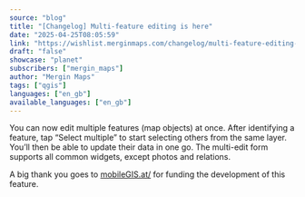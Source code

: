 ```yaml
---
source: "blog"
title: "[Changelog] Multi-feature editing is here"
date: "2025-04-25T08:05:59"
link: "https://wishlist.merginmaps.com/changelog/multi-feature-editing-is-here?utm_source=qgis"
draft: "false"
showcase: "planet"
subscribers: ["mergin_maps"]
author: "Mergin Maps"
tags: ["qgis"]
languages: ["en_gb"]
available_languages: ["en_gb"]
---
```


<p>You can now edit multiple features (map objects) at once. After identifying a feature, tap “Select multiple” to start selecting others from the same layer. You’ll then be able to update their data in one go. The multi-edit form supports all common widgets, except photos and relations.</p><p></p><p>A big thank you goes to <a href="https://www.mobilegis.at/" rel="noopener noreferrer nofollow" target="_blank">mobileGIS.at/</a> for funding the development of this feature.</p>
